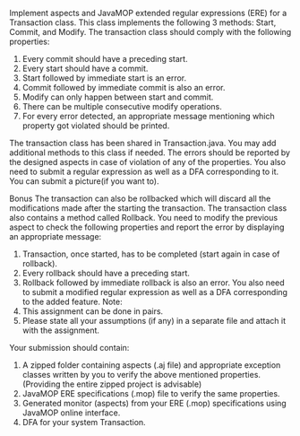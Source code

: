 Implement aspects and JavaMOP extended regular expressions (ERE) for a Transaction class. This class implements the following 3 methods: Start, Commit, and Modify.
The transaction class should comply with the following properties:
1. Every commit should have a preceding start.
2. Every start should have a commit.
3. Start followed by immediate start is an error.
4. Commit followed by immediate commit is also an error.
5. Modify can only happen between start and commit.
6. There can be multiple consecutive modify operations.
7. For every error detected, an appropriate message mentioning which property got violated should be printed.

The transaction class has been shared in Transaction.java. You may add additional methods to this class if needed. The errors should be reported by the designed aspects in case of violation of any of the properties.
You also need to submit a regular expression as well as a DFA corresponding to it. You can submit a picture(if you want to).

Bonus
The transaction can also be rollbacked which will discard all the modifications made after the starting the transaction. The transaction class also contains a method called Rollback. You need to modify the previous aspect to check the following properties and report the error by displaying an appropriate message:
1. Transaction, once started, has to be completed (start again in case of rollback).
2. Every rollback should have a preceding start.
3. Rollback followed by immediate rollback is also an error.
You also need to submit a modified regular expression as well as a DFA corresponding to the added feature.
Note:
1. This assignment can be done in pairs.
2. Please state all your assumptions (if any) in a separate file and attach it with the assignment.

Your submission should contain:
1. A zipped folder containing aspects (.aj file) and appropriate exception classes written by you to verify the above mentioned properties. (Providing the entire zipped project is advisable)
2. JavaMOP ERE specifications (.mop) file to verify the same properties.
3. Generated monitor (aspects) from your ERE (.mop) specifications using JavaMOP online interface.
4. DFA for your system Transaction.
